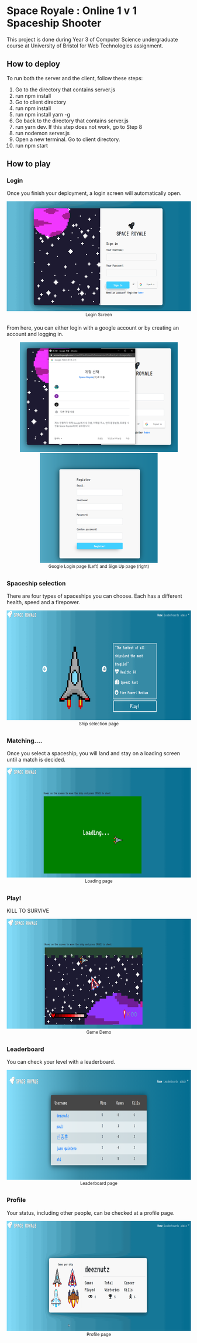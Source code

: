 # Space Royale : Online 1 v 1 Spaceship Shooter
This project is done during Year 3 of Computer Science undergraduate course at University of Bristol for Web Technologies assignment.
## How to deploy

To run both the server and the client, follow these steps:

1. Go to the directory that contains server.js
2. run npm install
3. Go to client directory
4. run npm install
5. run npm install yarn -g
6. Go back to the directory that contains server.js
7. run yarn dev. If this step does not work, go to  Step 8
8. run nodemon server.js
9. Open a new terminal. Go to client directory.
10. run npm start

## How to play
### Login

Once you finish your deployment, a login screen will automatically open.

<p align="center">
  <img src="https://github.com/MilkyLatte/space_royale/blob/master/Images/Log_in.gif" height="300" title="Login Page">
  <br>
  <sup> Login Screen </sup>
</p>

From here, you can either login with a google account or by creating an account and logging in.

<p align="center">
  <img src="https://github.com/MilkyLatte/space_royale/blob/master/Images/Google_Log_In.png" height="300" title="Google Login">
  <img src="https://github.com/MilkyLatte/space_royale/blob/master/Images/Sign_Up.png" height="300" title="Sign Up">
  <br>
  <sup> Google Login page (Left) and Sign Up page (right) </sup>
</p>

### Spaceship selection
There are four types of spaceships you can choose. Each has a different health, speed and a firepower. 

<p align="center">
  <img src="https://github.com/MilkyLatte/space_royale/blob/master/Images/ship_selection.gif" height="300" title="Ship Selection">
  <br>
  <sup> Ship selection page </sup>
</p>

### Matching....
Once you select a spaceship, you will land and stay on a loading screen until a match is decided. 
<p align="center">
  <img src="https://github.com/MilkyLatte/space_royale/blob/master/Images/Matching_Screen.gif" height="300" title="Loading...">
  <br>
  <sup> Loading page </sup>
</p>

### Play!
KILL TO SURVIVE
<p align="center">
  <img src="https://github.com/MilkyLatte/space_royale/blob/master/Images/Play!.gif" height="300" title="Play">
  <br>
  <sup> Game Demo </sup>
</p>

### Leaderboard
You can check your level with a leaderboard.
<p align="center">
  <img src="https://github.com/MilkyLatte/space_royale/blob/master/Images/Leaderboard.png" height="300" title="Leaderboard">
  <br>
  <sup> Leaderboard page </sup>
</p>

### Profile
Your status, including other people, can be checked at a profile page. 

<p align="center">
  <img src="https://github.com/MilkyLatte/space_royale/blob/master/Images/Profile.gif" height="300" title="Profile">
  <br>
  <sup> Profile page </sup>
</p>
